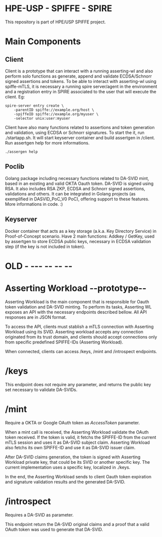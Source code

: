 # HPE-USP - SPIFFE - SPIRE 
This repository is part of HPE/USP SPIFFE project. 

# Main Components
## Client
Client is a prototype that can interact with a running asserting-wl and also perform solo functions as generate, append and validate ECDSA/Schnorr signed assertions and tokens. To be able to interact with asserting-wl using spiffe-mTLS, it is necessary a running spire server/agent in the environment and a registration entry in SPIRE associated to the user that will execute the client. Eg:

```
spire-server entry create \
    -parentID spiffe://example.org/host \
    -spiffeID spiffe://example.org/myuser \
    -selector unix:user:myuser
```

Client have also many functions related to assertions and token generation and validation, using ECDSA or Schnorr signatures. To start the it, run ./startapp.sh. It will start keyserver container and build assertgen in /client. Run assertgen help for more informations.

```
./assergen help
```

## Poclib
Golang package including necessary functions related to DA-SVID mint, based in an existing and valid OKTA Oauth token. DA-SVID is signed using RSA. It also includes RSA ZKP, ECDSA and Schnorr signed assertions, validations and others. It can be integrated in Golang projects (as exemplified in DASVID_PoC_V0 PoC), offering support to these features. More informations in code. :)

## Keyserver
Docker container that acts as a key storage (a.k.a. Key Directory Service) in Proof-of-Concept scenario. Have 2 main functions: Addkey / GetKey, used by assertgen to store ECDSA public keys, necessary in ECDSA validation step (if the key is not included in token).

# OLD - --- -- -- --
# Asserting Workload --prototype--  
Asserting Workload is the main component that is responsible for Oauth token validation and DA-SVID minting. To perform its tasks, Asserting WL exposes an API with the necessary endpoints described bellow. All API responses are in JSON format.

To access the API, clients must stablish a mTLS connection with Asserting Workload using its SVID. Asserting workload accepts any connection originated from its trust domain, and clients should accept connections only from specific predefined SPIFFE-IDs (Asserting Workload).  

When connected, clients can access /keys, /mint and /introspect endpoints.

# /keys
This endpoint does not require any parameter, and returns the public key set necessary to validate DA-SVIDs.

# /mint
Require a OKTA or Google OAuth token as _AccessToken_ parameter. 

When a mint call is received, the Asserting Workload validate the OAuth token received. If the token is valid, it fetchs the SPIFFE-ID from the current mTLS session and uses it as DA-SVID subject claim. Asserting Workload also fetchs its own SPIFFE-ID and use it as DA-SVID issuer claim.  

After DA-SVID claims generation, the token is signed with Asserting Workload private key, that could be its SVID or another specific key. The current implementation uses a specific key, localized in ./keys.  

In the end, the Asserting Workload sends to client Oauth token expiration and signature validation results and the generated DA-SVID.

# /introspect
Requires a DA-SVID as parameter.  

This endpoint return the DA-SVID original claims and a proof that a valid OAuth token was used to generate that DA-SVID.
